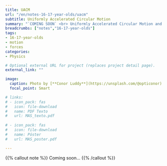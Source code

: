 ```yaml
---
title: UACM
url: "/en/notes-16-17-year-olds/uacm"
subtitle: Uniformly Accelerated Circular Motion
summary: "`COMING SOON` <br> Uniformly Accelerated Circular Motion and Dynamics of the Circular Motion."
breadcrumbs: ["notes","16-17-year-olds"]
tags:
- 16-17-year-olds
- motion
- forces
categories:
- Physics

# Optional external URL for project (replaces project detail page).
external_link: ""

image:
  caption: Photo by [**Conor Luddy**](https://unsplash.com/@opticonor) on [Unsplash](https://unsplash.com)
  focal_point: Smart

# links:
# - icon_pack: fas
#   icon: file-download
#   name: PDF Texto
#   url: MAS_texto.pdf
  
# - icon_pack: fas
#   icon: file-download
#   name: Póster
#   url: MAS_poster.pdf

---
```


{{% callout note %}}
Coming soon...
{{% /callout %}}
